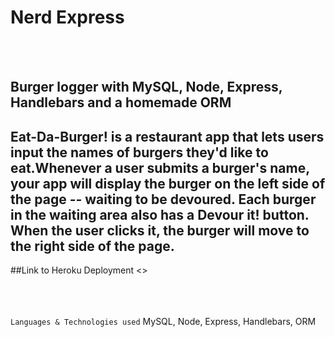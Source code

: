 # Nerd Express
<br><br>
## Burger logger with MySQL, Node, Express, Handlebars and a homemade ORM
## Eat-Da-Burger! is a restaurant app that lets users input the names of burgers they'd like to eat.Whenever a user submits a burger's name, your app will display the burger on the left side of the page -- waiting to be devoured. Each burger in the waiting area also has a Devour it! button. When the user clicks it, the burger will move to the right side of the page.


##Link to Heroku Deployment
<>

<br><br>  
`` Languages & Technologies used
`` MySQL, Node, Express, Handlebars, ORM
